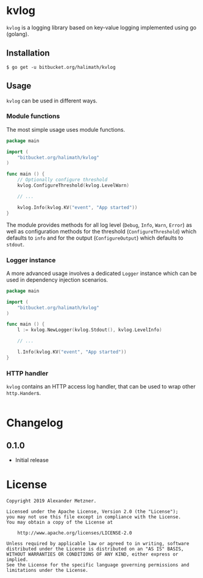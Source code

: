 # kvlog

`kvlog` is a logging library based on key-value logging implemented using go (golang).

## Installation

```
$ go get -u bitbucket.org/halimath/kvlog
```

## Usage

`kvlog` can be used in different ways. 

### Module functions

The most simple usage uses module functions.

```go
package main

import (
    "bitbucket.org/halimath/kvlog"
)

func main () {
    // Optionally configure threshold
    kvlog.ConfigureThreshold(kvlog.LevelWarn)

    // ...

    kvlog.Info(kvlog.KV("event", "App started"))
}
```

The module provides methods for all log level (`Debug`, `Info`, `Warn`, `Error`) as well as configuration methods
for the threshold (`ConfigureThreshold`) which defaults to `info` and for the output (`ConfigureOutput`) which 
defaults to `stdout`.

### Logger instance

A more advanced usage involves a dedicated `Logger` instance which can be used in dependency injection scenarios.

```go
package main

import (
    "bitbucket.org/halimath/kvlog"
)

func main () {
    l := kvlog.NewLogger(kvlog.Stdout(), kvlog.LevelInfo)

    // ...

    l.Info(kvlog.KV("event", "App started"))
}
```

### HTTP handler

`kvlog` contains an HTTP access log handler, that can be used to wrap other `http.Hander`s.

```go

```

# Changelog

## 0.1.0

* Initial release

# License

```
Copyright 2019 Alexander Metzner.

Licensed under the Apache License, Version 2.0 (the "License");
you may not use this file except in compliance with the License.
You may obtain a copy of the License at

    http://www.apache.org/licenses/LICENSE-2.0

Unless required by applicable law or agreed to in writing, software
distributed under the License is distributed on an "AS IS" BASIS,
WITHOUT WARRANTIES OR CONDITIONS OF ANY KIND, either express or implied.
See the License for the specific language governing permissions and
limitations under the License.
```
